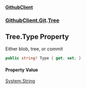 #### [GithubClient](index 'index')
### [GithubClient.Git](GithubClient.Git 'GithubClient.Git').[Tree](GithubClient.Git.Tree 'GithubClient.Git.Tree')

## Tree.Type Property

Either blob, tree, or commit

```csharp
public string? Type { get; set; }
```

#### Property Value
[System.String](https://docs.microsoft.com/en-us/dotnet/api/System.String 'System.String')